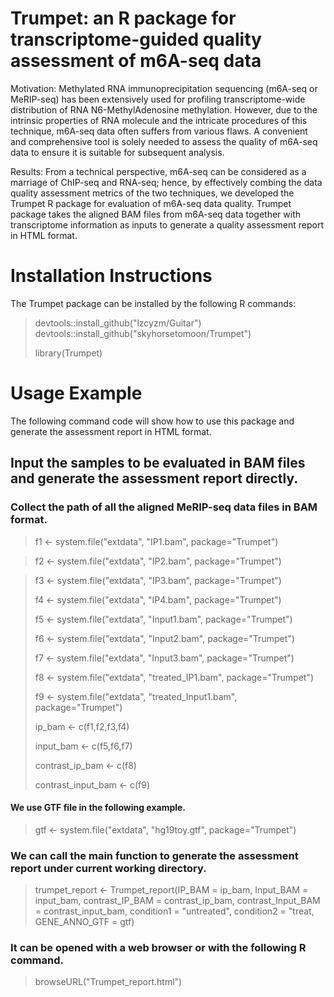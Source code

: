 # Trumpet: an R package for transcriptome-guided quality assessment of m6A-seq data
Motivation: Methylated RNA immunoprecipitation sequencing (m6A-seq or MeRIP-seq) has been extensively used for profiling transcriptome-wide distribution of RNA N6-MethylAdenosine methylation. However, due to the intrinsic properties of RNA molecule and the intricate procedures of this technique, m6A-seq data often suffers from various flaws. A convenient and comprehensive tool is solely needed to assess the quality of m6A-seq data to ensure it is suitable for subsequent analysis.

Results: From a technical perspective, m6A-seq can be considered as a marriage of ChIP-seq and RNA-seq; hence, by effectively combing the data quality assessment metrics of the two techniques, we developed the Trumpet R package for evaluation of m6A-seq data quality. Trumpet package takes the aligned BAM files from m6A-seq data together with transcriptome information as inputs to generate a quality assessment report in HTML format.

# Installation Instructions
The Trumpet package can be installed by the following R commands:
> devtools::install_github("lzcyzm/Guitar")
> devtools::install_github("skyhorsetomoon/Trumpet")
> 
> library(Trumpet)

# Usage Example
The following command code will show how to use this package and generate the assessment report in HTML format.


## Input the samples to be evaluated in BAM files and generate the assessment report directly.

### Collect the path of all the aligned MeRIP-seq data files in BAM format.
> f1 <- system.file("extdata", "IP1.bam", package="Trumpet")

> f2 <- system.file("extdata", "IP2.bam", package="Trumpet")

> f3 <- system.file("extdata", "IP3.bam", package="Trumpet")
> 
> f4 <- system.file("extdata", "IP4.bam", package="Trumpet")
> 
> f5 <- system.file("extdata", "Input1.bam", package="Trumpet")
> 
> f6 <- system.file("extdata", "Input2.bam", package="Trumpet")
> 
> f7 <- system.file("extdata", "Input3.bam", package="Trumpet")
> 
> f8 <- system.file("extdata", "treated_IP1.bam", package="Trumpet")
> 
> f9 <- system.file("extdata", "treated_Input1.bam", package="Trumpet")
> 
> ip\_bam <- c(f1,f2,f3,f4)
> 
> input\_bam <- c(f5,f6,f7)
> 
> contrast\_ip\_bam <- c(f8)
> 
> contrast\_input\_bam <- c(f9)

#### We use GTF file in the following example.
> gtf <- system.file("extdata", "hg19toy.gtf", package="Trumpet")

### We can call the main function to generate the assessment report under current working directory. 

> trumpet\_report <- Trumpet_report(IP_BAM = ip_bam,
>                                   Input\_BAM = input\_bam,
>                                   contrast\_IP_BAM = contrast\_ip\_bam,
>                                   contrast\_Input\_BAM = contrast\_input\_bam,
>                                   condition1 = "untreated",
>                                   condition2 = "treat,
>                                   GENE\_ANNO\_GTF = gtf)

### It can be opened with a web browser or with the following R command.                        
> browseURL("Trumpet_report.html")
